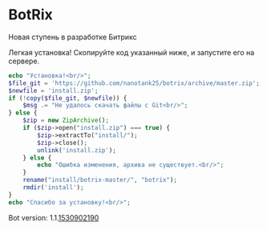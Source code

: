 # BotRix
Новая ступень в разработке Битрикс

Легкая установка!
Скопируйте код указанный ниже, и запустите его на сервере.
```php
echo "Установка!<br/>";
$file_git = 'https://github.com/nanotank25/botrix/archive/master.zip';
$newfile = 'install.zip';
if (!copy($file_git, $newfile)) {
    $msg .= "Не удалось скачать файлы с Git<br/>";
} else {
    $zip = new ZipArchive();
    if ($zip->open("install.zip") === true) {
        $zip->extractTo("install/");
        $zip->close();
        unlink('install.zip');
    } else {
        echo "Ошибка изменения, архива не существует.<br/>";
    }
    rename("install/botrix-master/", "botrix");
    rmdir('install');
}
echo "Спасибо за установку!<br/>";
```

Bot version: 1.1.[1530902190](#version)
